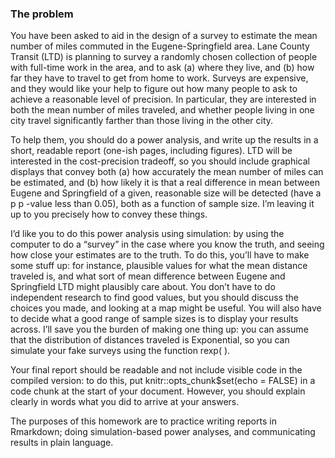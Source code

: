 ### The problem

You have been asked to aid in the design of a survey to estimate the mean number of miles commuted in the Eugene-Springfield area. Lane County Transit (LTD) is planning to survey a randomly chosen collection of people with full-time work in the area, and to ask (a) where they live, and (b) how far they have to travel to get from home to work. Surveys are expensive, and they would like your help to figure out how many people to ask to achieve a reasonable level of precision. In particular, they are interested in both the mean number of miles traveled, and whether people living in one city travel significantly farther than those living in the other city.

To help them, you should do a power analysis, and write up the results in a short, readable report (one-ish pages, including figures). LTD will be interested in the cost-precision tradeoff, so you should include graphical displays that convey both (a) how accurately the mean number of miles can be estimated, and (b) how likely it is that a real difference in mean between Eugene and Springfield of a given, reasonable size will be detected (have a p
p
-value less than 0.05), both as a function of sample size. I’m leaving it up to you precisely how to convey these things.

I’d like you to do this power analysis using simulation: by using the computer to do a “survey” in the case where you know the truth, and seeing how close your estimates are to the truth. To do this, you’ll have to make some stuff up: for instance, plausible values for what the mean distance traveled is, and what sort of mean difference between Eugene and Springfield LTD might plausibly care about. You don’t have to do independent research to find good values, but you should discuss the choices you made, and looking at a map might be useful. You will also have to decide what a good range of sample sizes is to display your results across. I’ll save you the burden of making one thing up: you can assume that the distribution of distances traveled is Exponential, so you can simulate your fake surveys using the function rexp( ).

Your final report should be readable and not include visible code in the compiled version: to do this, put knitr::opts_chunk$set(echo = FALSE) in a code chunk at the start of your document. However, you should explain clearly in words what you did to arrive at your answers.

The purposes of this homework are to practice writing reports in Rmarkdown; doing simulation-based power analyses, and communicating results in plain language.

